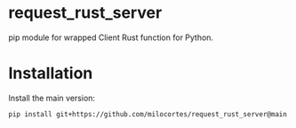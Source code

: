# request_rust_server

pip module for wrapped Client Rust function for Python.

# Installation

Install the main version: 

```
pip install git+https://github.com/milocortes/request_rust_server@main
```